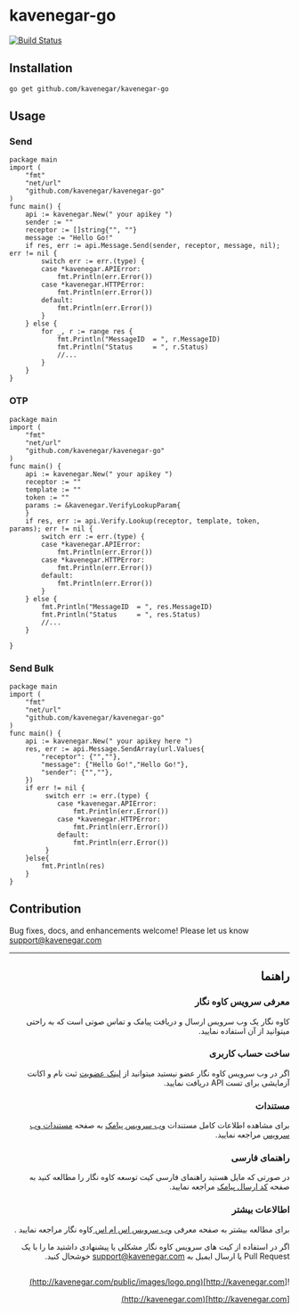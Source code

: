 # kavenegar-go 
 [![Build Status](https://travis-ci.org/kavenegar/kavenegar-go.svg?branch=master)](https://travis-ci.org/KaveNegar/kavenegar-go)

 
## Installation
```
go get github.com/kavenegar/kavenegar-go
```
## Usage
### Send
```golang
package main
import (
	"fmt"
	"net/url"
	"github.com/kavenegar/kavenegar-go"
)
func main() {
	api := kavenegar.New(" your apikey ")
	sender := ""                 
	receptor := []string{"", ""}
	message := "Hello Go!" 
	if res, err := api.Message.Send(sender, receptor, message, nil); err != nil {
		switch err := err.(type) {
		case *kavenegar.APIError:
			fmt.Println(err.Error())
		case *kavenegar.HTTPError:
			fmt.Println(err.Error())
		default:
			fmt.Println(err.Error())
		}
	} else {
		for _, r := range res {
			fmt.Println("MessageID 	= ", r.MessageID)
			fmt.Println("Status    	= ", r.Status)
			//...
		}
	}
}
```
### OTP
```golang
package main
import (
	"fmt"
	"net/url"
	"github.com/kavenegar/kavenegar-go"
)
func main() {
	api := kavenegar.New(" your apikey ")
	receptor := ""
	template := ""
	token := ""
	params := &kavenegar.VerifyLookupParam{
	}
	if res, err := api.Verify.Lookup(receptor, template, token, params); err != nil {
		switch err := err.(type) {
		case *kavenegar.APIError:
			fmt.Println(err.Error())
		case *kavenegar.HTTPError:
			fmt.Println(err.Error())
		default:
			fmt.Println(err.Error())
		}
	} else {
		fmt.Println("MessageID 	= ", res.MessageID)
		fmt.Println("Status    	= ", res.Status)
		//...
	}

}
```
### Send Bulk
```golang
package main
import (
	"fmt"
	"net/url"
	"github.com/kavenegar/kavenegar-go"
)
func main() {
	api := kavenegar.New(" your apikey here ")	
	res, err := api.Message.SendArray(url.Values{
		"receptor": {"",""},
		"message": {"Hello Go!","Hello Go!"},
		"sender": {"",""},
	})
	if err != nil {
         switch err := err.(type) {
			case *kavenegar.APIError:
				fmt.Println(err.Error())
			case *kavenegar.HTTPError:
				fmt.Println(err.Error())
			default:
				fmt.Println(err.Error())
         }
	}else{
		fmt.Println(res)
	}
}
```
## Contribution
Bug fixes, docs, and enhancements welcome! Please let us know support@kavenegar.com

<hr>

<div dir='rtl'>
	
## راهنما

### معرفی سرویس کاوه نگار

کاوه نگار یک وب سرویس ارسال و دریافت پیامک و تماس صوتی است که به راحتی میتوانید از آن استفاده نمایید.

### ساخت حساب کاربری

اگر در وب سرویس کاوه نگار عضو نیستید میتوانید از [لینک عضویت](http://panel.kavenegar.com/client/membership/register) ثبت نام  و اکانت آزمایشی برای تست API دریافت نمایید.

### مستندات

برای مشاهده اطلاعات کامل مستندات [وب سرویس پیامک](http://kavenegar.com/وب-سرویس-پیامک.html)  به صفحه [مستندات وب سرویس](http://kavenegar.com/rest.html) مراجعه نمایید.

### راهنمای فارسی

در صورتی که مایل هستید راهنمای فارسی کیت توسعه کاوه نگار را مطالعه کنید به صفحه [کد ارسال پیامک](http://kavenegar.com/sdk.html) مراجعه نمایید.

### اطالاعات بیشتر
برای مطالعه بیشتر به صفحه معرفی
[وب سرویس اس ام اس ](http://kavenegar.com)
کاوه نگار
مراجعه نمایید .

 اگر در استفاده از کیت های سرویس کاوه نگار مشکلی یا پیشنهادی  داشتید ما را با یک Pull Request  یا  ارسال ایمیل به support@kavenegar.com  خوشحال کنید.
 
##
![http://kavenegar.com](http://kavenegar.com/public/images/logo.png)		

[http://kavenegar.com](http://kavenegar.com)	

</div>



